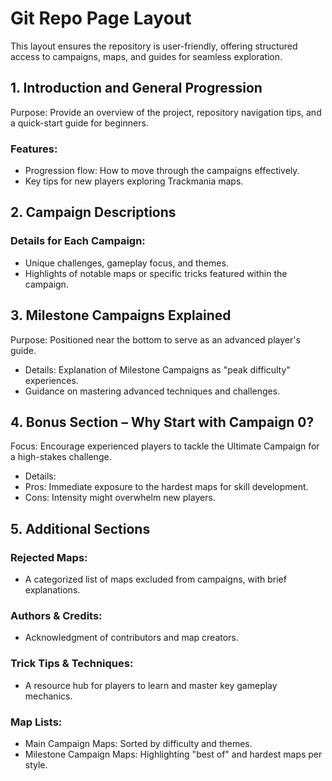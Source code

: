 # Git Repo Page Layout
This layout ensures the repository is user-friendly, offering structured access to campaigns, maps, and guides for seamless exploration.

## 1. Introduction and General Progression
Purpose: Provide an overview of the project, repository navigation tips, and a quick-start guide for beginners.
### Features:
- Progression flow: How to move through the campaigns effectively.
- Key tips for new players exploring Trackmania maps.

## 2. Campaign Descriptions
### Details for Each Campaign:
- Unique challenges, gameplay focus, and themes.
- Highlights of notable maps or specific tricks featured within the campaign.

## 3. Milestone Campaigns Explained
Purpose: Positioned near the bottom to serve as an advanced player's guide.
- Details:
Explanation of Milestone Campaigns as "peak difficulty" experiences.
- Guidance on mastering advanced techniques and challenges.

## 4. Bonus Section – Why Start with Campaign 0?
Focus: Encourage experienced players to tackle the Ultimate Campaign for a high-stakes challenge.
- Details:
- Pros: Immediate exposure to the hardest maps for skill development.
- Cons: Intensity might overwhelm new players.

## 5. Additional Sections
### Rejected Maps: 
- A categorized list of maps excluded from campaigns, with brief explanations.
### Authors & Credits: 
- Acknowledgment of contributors and map creators.
### Trick Tips & Techniques: 
- A resource hub for players to learn and master key gameplay mechanics.
### Map Lists:
- Main Campaign Maps: Sorted by difficulty and themes.
- Milestone Campaign Maps: Highlighting "best of" and hardest maps per style.